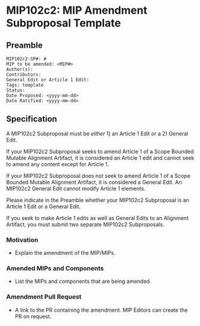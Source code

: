 # MIP102c2: MIP Amendment Subproposal Template

## Preamble

```
MIP102c2-SP#: #
MIP to be amended: <MIP#>
Author(s):
Contributors:
General Edit or Article 1 Edit:
Tags: template
Status:
Date Proposed: <yyyy-mm-dd>
Date Ratified: <yyyy-mm-dd>
```

## Specification

A MIP102c2 Subproposal must be _either_ 1) an Article 1 Edit _or_ a 2) General Edit.

If your MIP102c2 Subproposal seeks to amend Article 1 of a Scope Bounded Mutable Alignment Artifact, it is considered an Article 1 edit and cannot seek to amend any content except for Article 1.

If your MIP102c2 Subproposal does not seek to amend Article 1 of a Scope Bounded Mutable Alignment Artifact, it is considered a General Edit. An MIP102c2 General Edit cannot modify Article 1 elements.

Please indicate in the Preamble whether your MIP102c2 Subproposal is an Article 1 Edit or a General Edit. 

If you seek to make Article 1 edits as well as General Edits to an Alignment Artifact, you must submit two separate MIP102c2 Subproposals.

### Motivation

- Explain the amendment of the MIP/MIPs.

### Amended MIPs and Components

- List the MIPs and components that are being amended.

### Amendment Pull Request

- A link to the PR containing the amendment. MIP Editors can create the PR on request.